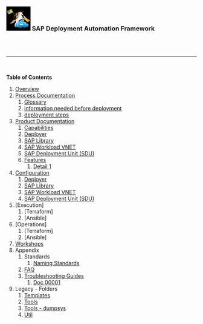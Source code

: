 ### <img src="assets/images/UnicornSAPBlack256x256.png" width="64px"> SAP Deployment Automation Framework <!-- omit in toc -->

<br/><br/>

---

<br/>

**Table of Contents**
<br/>

1. [Overview](overview.md)
2. [Process Documentation](./Process_Documentation/readme.md)
    1. [Glossary](glossary.md)
    2. [information needed before deployment](customer_requirements.md)
    3. [deployment steps](Getting_started_with_the_SAP_Deployment_Automation_framework.md)
1. [Product Documentation](Software_Documentation/product_documentation.md)
   1. [Capabilities](Software_Documentation/product_documentation-capabilities.md)
   2. [Deployer](Software_Documentation/product_documentation-deployer.md)
   3. [SAP Library](Software_Documentation/product_documentation-sap_library.md)
   4. [SAP Workload VNET](Software_Documentation/product_documentation-sap-workload_vnet.md)
   5. [SAP Deployment Unit (SDU)](Software_Documentation/product_documentation-sap_deployment_unit.md)
   6. [Features](Software_Documentation/product_documentation-features.md)
      1. [Detail 1]()
1. [Configuration](Software_Documentation/configuration.md)
   1. [Deployer](Software_Documentation/configuration-deployer.md)
   2. [SAP Library](Software_Documentation/configuration-sap_library.md)
   3. [SAP Workload VNET](Software_Documentation/configuration-sap_workload_vnet.md)
   4. [SAP Deployment Unit (SDU)](Software_Documentation/configuration-sap_deployment_unit.md)
1. [Execution]
   1. [Terraform]
   2. [Ansible]
1. [Operations]
   1. [Terraform]
   2. [Ansible]
1. [Workshops](Software_Documentation/workshops/workshops.md)
1. Appendix
   1. Standards
      1. [Naming Standards](Software_Documentation/standards-naming.md)
   2. [FAQ](Software_Documentation/appendix-faq.md)
   3. [Troubleshooting Guides](Software_Documentation/appendix-troubleshooting_guides.md)
      1. [Doc 00001](Software_Documentation/appendix-troubleshooting_guides-doc_00001.md)
1. Legacy - Folders
   1. [Templates](../sort/templates-readme.md)
   2. [Tools](../sort/tools-readme.md)
   3. [Tools - dumpsys](../sort/tools-dumpsystem-readme.md)
   4. [Util](../sort/util-readme.md)



<br/><br/>
